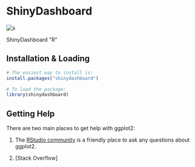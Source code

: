 # ShinyDashboard
![s](https://user-images.githubusercontent.com/11170171/40730193-b44a444e-63f3-11e8-9f52-828993791667.jpeg)


ShinyDashboard "R"

## Installation & Loading
``` r
# The easiest way to install is:
install.packages("shinydashboard")

# To load the package:
library(shinydashboard)
```


## Getting Help
There are two main places to get help with ggplot2:

1.  The [RStudio community](https://community.rstudio.com/) is a
    friendly place to ask any questions about ggplot2.

2.  [Stack Overflow]
